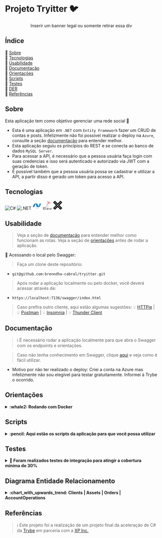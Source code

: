 # Projeto Tryitter :bird:

<div align="center">
 Inserir um banner legal ou somente retirar essa div
</div>

<h2>Índice</h2>

 :round_pushpin: [Sobre](#sobre)<br />
 :round_pushpin: [Tecnologias](#tecnologias)<br />
 :round_pushpin: [Usabilidade](#usabilidade)<br />
 :round_pushpin: [Documentação](#documentacao)<br />
 :round_pushpin: [Orientações](#orientacoes)<br />
 :round_pushpin: [Scripts](#scripts)<br />
 :round_pushpin: [Testes](#testes)<br />
 :round_pushpin: [DER](#der)<br />
 :round_pushpin: [Referências](#referencias)<br />

<h2 id="sobre">Sobre</h2>

Esta aplicação tem como objetivo gerenciar uma rede social  :iphone:

 - Esta é uma aplicação em `.NET` com `Entity Framework` fazer um CRUD de contas e posts. Infelizmente não foi possível realizar o deploy na `Azure`, consulte a seção [documentação](#documentacao) para entender melhor.
 - Esta aplicação seguiu os princípios do REST e se conecta ao banco de dados `MySQL Server`.
 - Para acessar a API, é necessário que a pessoa usuária faça login com suas credencias e isso será autenticado e autorizado via JWT com a geração de token.
 - É possível também que a pessoa usuária possa se cadastrar e utilizar a API, a partir disso é gerado um token para acesso a API.

<h2 id="tecnologias">Tecnologias</h2>

<div>
  <img title="C#" alt="C#" height="30" width="40" src="https://cdn.jsdelivr.net/gh/devicons/devicon/icons/csharp/csharp-original.svg" />
  <img title=".NET" alt=".NET" height="30" width="40" src="https://cdn.jsdelivr.net/gh/devicons/devicon/icons/dotnetcore/dotnetcore-original.svg" />
  <img title="Entity Framework" alt="Entity Framework" height="30" width="30" src="./public/assets/images/ef.png">
  <img title="MySQL Server" alt="Entity Framework" height="30" width="30" src="./public/assets/images/sql-server.png">
  <img title="xUnit" alt="xUnit" height="30" width="30" src="./public/assets/images/xunit.png">
</div>

 <h2 id="usabilidade">Usabilidade</h2>

> Veja a seção de [documentação](#documentacao) para entender melhor como funcionam as rotas.
> Veja a seção de [orientações](#orientacoes) antes de rodar a aplicação.

:round_pushpin: Acessando o local pelo Swagger:

> Faça um clone deste repositório:
- `git@github.com:brenndha-cabral/tryitter.git` 

> Após rodar a aplicação localmente ou pelo docker, você deverá acessar através de:
- `https://localhost:7136/swagger/index.html` 

> Caso prefira outro cliente, aqui estão algumas sugestões:
  :bulb: [HTTPie](https://httpie.io/) | :bulb: [Postman](https://www.postman.com/) | :bulb: [Insomnia](https://insomnia.rest/) | :bulb: [Thunder Client](https://marketplace.visualstudio.com/items?itemName=rangav.vscode-thunder-client)


<h2 id="documentacao">Documentação</h2>

> :information_source: É necessário rodar a aplicação localmente para que abra o Swagger com os endpoints e orientações.

> Caso não tenha conhecimento em Swagger, clique [aqui](https://www.youtube.com/watch?v=cOhguRdlr5A) e veja como é fácil utilizar.

 - Motivo por não ter realizado o deploy: Criei a conta na Azure mas infelizmente não sou elegível para testar gratuitamente. Informei à Trybe o ocorrido.

<h2 id="orientacoes">Orientações</h2>

<details>

<summary id="docker"><strong>:whale2: Rodando com Docker</strong></summary>

### 👉 Com Docker

> :information_source: Rode os serviços `asp` e `db` com o comando `docker-compose up`.
- Esse comando irá inicializar os containers chamados `tryitter` e `sql_server_dbb`;

- A partir daqui você pode acessar o container `tryitter` via CLI ou abri-lo no seu editor;

> :information_source: Use o comando `docker exec -it tryitter sh`.
- Ele te dará acesso ao terminal interativo do container criado pelo docker-compose.

> :information_source: Ao rodar o docker-compose, ele criará uma imagem do banco de dados `MySQL Server`. 

</details>

<h2 id="scripts">Scripts</h2>

<details>

<summary id="env"><strong>:pencil: Aqui estão os scripts da aplicação para que você possa utilizar</strong></summary><br/>

- `dotnet restore`: Irá instalar os pacotes NuGets;

- `dotnet ef database update`: Irá criar o banco de dados localmente;

- `dotnet run`: Irá rodar a aplicação;

- `dotnet test`: Irá rodar todos os testes de integração da aplicação;

> Sinta-se à vontade para ajustar os scripts de acordo com a sua necessidade.
</details>


<h2 id="testes">Testes</h2>

<details>

<summary id="env"><strong>🧪 Foram realizados testes de integração para atingir a cobertura mínima de 30%</strong></summary><br/>

> Foram realizados testes de integração com `xUnit` e `Fluent Assertions`.
<div align="center">
    <img src="./public/assets/images/tests-coverage.png" alt="Relatório de cobertura de testes" width="1000">
    <img src="./public/assets/images/tests.png" alt="Relatório de cobertura de testes" width="1000">
</div>

</details>

<h2 id="der">Diagrama Entidade Relacionamento</h2>

<details>

<summary id="env"><strong>:chart_with_upwards_trend: Clients | Assets | Orders | AccountOperations</strong></summary><br/>

  <div align="center">
    <img src="./public/assets/images/der.png" alt="Diagrama Entidade Relacionamento" width="1000">
  </div>

</details>


<h2 id="referencias">Referências</h2>

> :information_source: Este projeto foi a realização de um projeto final da aceleração de C# da [Trybe](https://www.betrybe.com/) em parceria com a [XP Inc.](https://www.linkedin.com/company/xp-inc/)
